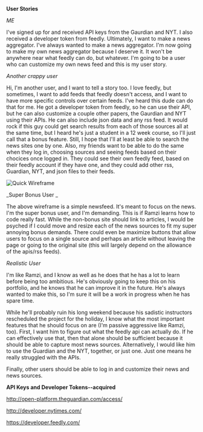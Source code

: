 **User Stories**

_ME_

I've signed up for and received API keys from the Gaurdian and NYT. I also received a developer token from feedly. Ultimately, I want to make a news aggregator. I've always wanted to make a news aggregator. I'm now going to make my own news aggregator because I deserve it. It won't be anywhere near what feedly can do, but whatever. I'm going to be a user who can customize my own news feed and this is my user story. 

_Another crappy user_

Hi, I'm another user, and I want to tell a story too. I love feedly, but sometimes, I want to add feeds that feedly doesn't access, and I want to have more specific controls over certain feeds. I've heard this dude can do that for me. He got a developer token from feedly, so he can use their API, but he can also customize a couple other papers, the Gaurdian and NYT using their APIs. He can also include json data and any rss feed. It would rock if this guy could get search results from each of those sources all at the same time, but I heard he's just a student in a 12 week course, so I'll just call that a bonus feature. Still, I hope that I'll at least be able to search the news sites one by one. Also, my friends want to be able to do the same when they log in, choosing sources and seeing feeds based on their chocices once logged in. They could see their own feedly feed, based on their feedly account if they have one, and they could add other rss, Guardian, NYT, and json files to their feeds.


![Quick Wireframe](wireframe.png "Quick Wireframe")

_Super Bonus User _

The above wireframe is a simple newsfeed. It's meant to focus on the news. I'm the super bonus user, and I'm demanding. This is if Ramzi learns how to code really fast. While the non-bonus site should link to articles, I would be psyched if I could move and resize each of the news sources to fit my super annoying bonus demands. There could even be maximize buttons that allow users to focus on a single source and perhaps an article without leaving the page or going to the original site (this will largely depend on the allowance of the apis/rss feeds).

_Realistic User_

I'm like Ramzi, and I know as well as he does that he has a lot to learn before being too ambitious. He's obviously going to keep this on his portfolio, and he knows that he can improve it in the future. He's always wanted to make this, so I'm sure it will be a work in progress when he has spare time. 

While he'll probably ruin his long weekend because his sadistic instructors rescheduled the project for the holiday, I know what the most important features that he should focus on are (I'm passive aggressive like Ramzi, too). First, I want him to figure out what the feedly api can actually do. If he can effectively use that, then that alone should be sufficient because it should be able to capture most news sources. Alternatively, I would like him to use the Guardian and the NYT, together, or just one. Just one means he really struggled with the APIs.  

Finally, other users should be able to log in and customize their news and news sources.

**API Keys and Developer Tokens--acquired**

http://open-platform.theguardian.com/access/

http://developer.nytimes.com/

https://developer.feedly.com/